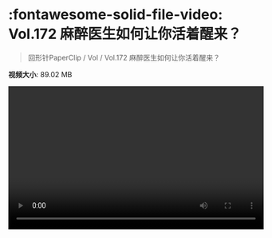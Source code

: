 # :fontawesome-solid-file-video: Vol.172 麻醉医生如何让你活着醒来？

> 回形针PaperClip / Vol / Vol.172 麻醉医生如何让你活着醒来？

**视频大小**: 89.02 MB

<video id="V-547a5bde5b647ad05f76d922b1ebc155" width="512" height="288" preload="none" playsinline webkit-playsinline></video>